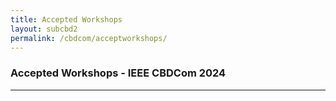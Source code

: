 ```yaml
---
title: Accepted Workshops 
layout: subcbd2
permalink: /cbdcom/acceptworkshops/
---
```


<h3>Accepted Workshops - IEEE CBDCom 2024</h3>
<hr/>

<!-- <ol>
<li><a href="/2022/assets/files/ws-ss/cst/ACE2022_CFP.pdf" target=_new>The 6th International Workshop on Applications of AI, Cyber Security and Economics Big Data (ACE-2022)</a></li>
<li><a href="http://www.ubinec.org/~kdbd2022/" target=_new>The 4th International Workshop on Knowledge Discovery for Big Data (KDBD 2022) </a><a href="/2022/assets/files/ws-ss/cbdcom/KDBD2022_CFP.pdf" target=_new>** <b>CFP</b> **</a></li>
</ol> -->
